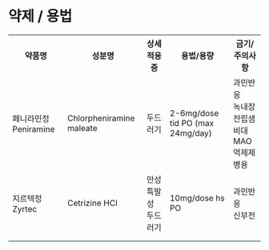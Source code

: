 <!-- TITLE: 두드러기 -->
<!-- SUBTITLE: A quick summary of 두드러기 -->

# 약제 / 용법
<table>
  <tr>
    <th>약품명</th>
    <th>성분명</th>
		<th>상세적응증</th>
    <th>용법/용량</th>
    <th>금기/주의사항</th>
  </tr>
	<tr>
    <td>페니라민정 Peniramine</td>
		<td>Chlorpheniramine maleate</td>
		<td>두드러기</td>
		<td>2-6mg/dose tid PO (max 24mg/day)</td>
		<td>과민반응<br />녹내장<br />전립샘비대<br />MAO억제제 병용</td>
  </tr>
	<tr>
    <td>지르텍정 Zyrtec</td>
		<td>Cetrizine HCl</td>
		<td>만성 특발성 두드러기</td>
		<td>10mg/dose hs PO</td>
		<td>과민반응<br />신부전</td>
  </tr>
	<tr>
    <td></td>
		<td></td>
		<td></td>
		<td></td>
		<td></td>
  </tr>
	<tr>
    <td></td>
		<td></td>
		<td></td>
		<td></td>
		<td></td>
  </tr>
</table>


